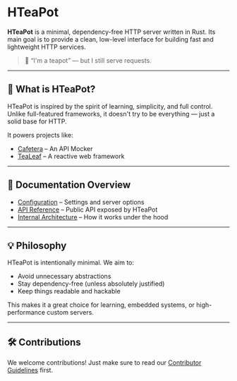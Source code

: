 # HTeaPot

**HTeaPot** is a minimal, dependency-free HTTP server written in Rust.
Its main goal is to provide a clean, low-level interface for building fast and lightweight HTTP services.

> 🍵 “I'm a teapot” — but I still serve requests.

---

## 🚀 What is HTeaPot?

HTeaPot is inspired by the spirit of learning, simplicity, and full control.
Unlike full-featured frameworks, it doesn't try to be everything — just a solid base for HTTP.

It powers projects like:
- [Cafetera](https://github.com/az107/Cafetera) – An API Mocker
- [TeaLeaf](https://github.com/az107/TeaLeaf) – A reactive web framework

---

## 📄 Documentation Overview

- [Configuration](Configuration.md) – Settings and server options
- [API Reference](api.md) – Public API exposed by HTeaPot
- [Internal Architecture](internal-architecture.md) – How it works under the hood

---

## 💡 Philosophy

HTeaPot is intentionally minimal.
We aim to:
- Avoid unnecessary abstractions
- Stay dependency-free (unless absolutely justified)
- Keep things readable and hackable

This makes it a great choice for learning, embedded systems, or high-performance custom servers.

---

## 🛠 Contributions

We welcome contributions! Just make sure to read our [Contributor Guidelines](CONTRIBUTING.md) first.
